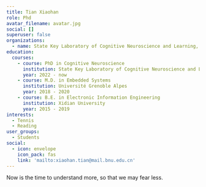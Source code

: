 ```yaml
---
title: Tian Xiaohan
role: Phd
avatar_filename: avatar.jpg
social: []
superuser: false
organizations:
  - name: State Key Laboratory of Cognitive Neuroscience and Learning, Beijing Normal University
education:
  courses:
    - course: PhD in Cognitive Neuroscience
      institution: State Key Laboratory of Cognitive Neuroscience and Learning, Beijing Normal University
      year: 2022 - now
    - course: M.D. in Embedded Systems
      institution: Université Grenoble Alpes
      year: 2018 - 2020
    - course: B.E. in Electronic Information Engineering 
      institution: Xidian University
      year: 2015 - 2019
interests:
  - Tennis
  - Reading
user_groups:
  - Students
social:
  - icon: envelope
    icon_pack: fas
    link: 'mailto:xiaohan.tian@mail.bnu.edu.cn'
---
```


Now is the time to understand more, so that we may fear less.